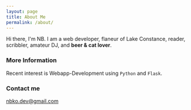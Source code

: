 ```yaml
---
layout: page
title: About Me
permalink: /about/
---
```


Hi there, I'm NB.
I am a web developer, flaneur of Lake Constance, reader, scribbler, amateur DJ, and **beer & cat lover**.

### More Information

Recent interest is Webapp-Development using `Python` and `Flask`. 

### Contact me

[nbko.dev@gmail.com](mailto:nbko.dev@gmail.com)